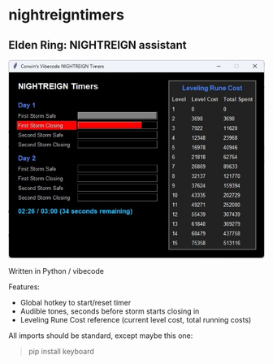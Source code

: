 # nightreigntimers

## Elden Ring: NIGHTREIGN assistant
![Nightreigntimers interface.](screenshot01.jpg)

Written in Python / vibecode

Features:
- Global hotkey to start/reset timer
- Audible tones, seconds before storm starts closing in
- Leveling Rune Cost reference (current level cost, total running costs)

All imports should be standard, except maybe this one:
> pip install keyboard
